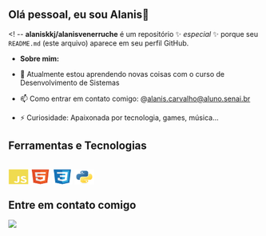## Olá pessoal, eu sou Alanis👋
<! --
**alaniskkj/alanisvenerruche** é um repositório ✨ _especial_ ✨ porque seu `README.md` (este arquivo) aparece em seu perfil GitHub.
- **Sobre mim:**
  
- 🌱 Atualmente estou aprendendo novas coisas com o curso de Desenvolvimento de Sistemas
- 📫 Como entrar em contato comigo: @alanis.carvalho@aluno.senai.br
- ⚡ Curiosidade: Apaixonada por tecnologia, games, música...

## Ferramentas e Tecnologias
<div style="display: inline_block"><br>
  <img align="center" alt="Alanis-Js" height="30" width="40" src="https://raw.githubusercontent.com/devicons/devicon/master/icons/javascript/javascript-plain.svg">
  <img align="center" alt="Alanis-HTML" height="30" width="40" src="https://raw.githubusercontent.com/devicons/devicon/master/icons/html5/html5-original.svg">
  <img align="center" alt="Alanis-CSS" height="30" width="40" src="https://raw.githubusercontent.com/devicons/devicon/master/icons/css3/css3-original.svg">
  <img align="center" alt="Alanis-Python" height="30" width="40" src="https://raw.githubusercontent.com/devicons/devicon/master/icons/python/python-original.svg">
</div>

## Entre em contato comigo
<a href="https://www.instagram.com/alanisskj_/" target="_blank"><img src="https://img.shields.io/badge/-Instagram-%23E4405F?style=for-the-badge&logo=instagram&logoColor=white" target="_blank"></a>
